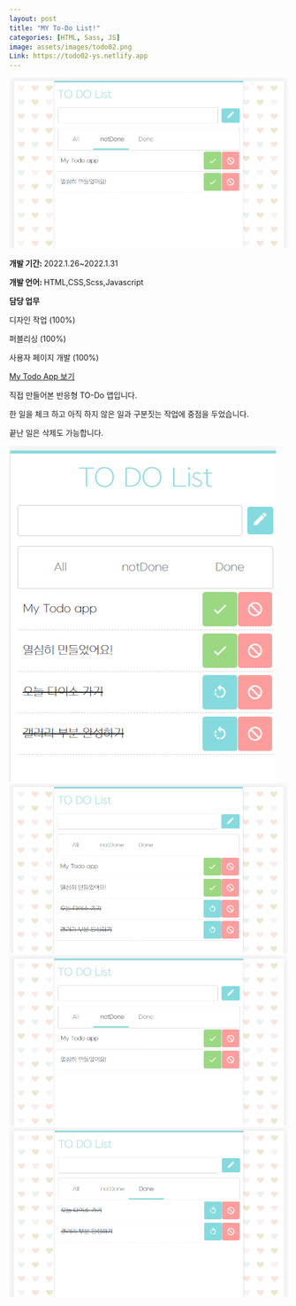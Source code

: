 ```yaml
---
layout: post
title: "MY To-Do List!"
categories: [HTML, Sass, JS]
image: assets/images/todo02.png
Link: https://todo02-ys.netlify.app
---
```

<div class="row border-bottom ">
  
<div class="col-md-6 pr-0 align-self-center "><img class="rounded" src="/assets/images/todo02.png" alt="{{ page.title }}"></div>
  <div class="pdtb col-md-6 pr-0 align-self-center">
  <p class="text-dark text-left"><b>개발 기간: </b> 2022.1.26~2022.1.31</p>
  <p class="text-dark text-left "><b>개발 언어: </b> HTML,CSS,Scss,Javascript </p>
  <p class="text-dark text-left "><b>담당 업무</b></p>
  <p class="text-dark text-left pl-2"> 디자인 작업 (100%)</p>
  <p class="text-dark text-left pl-2"> 퍼블리싱 (100%)</p>
  <p class="text-dark text-left pl-2"> 사용자 페이지 개발 (100%)</p>
<a class="btn btn-purple mt-1" href="https://todo02-ys.netlify.app" target="_blank">My Todo App 보기</a>
  </div>
</div>




<p class="text-dark text-left mt-3">직접 만들어본 반응형 TO-Do 앱입니다.</p>
<p class="text-dark text-left">한 일을 체크 하고 아직 하지 않은 일과 구분짓는 작업에 중점을 두었습니다.</p>
<p class="text-dark text-left">끝난 일은 삭제도 가능합니다.</p>


<div class="row justify-content-center pt-5">
    <div class="col-10 pt-4">
      <img src="/assets/images/todo_mobile.png">
    </div>
    <div class="col-10 pt-4">
     <img src="/assets/images/todo01.png">
    </div>
    <div class="col-10 pt-4">
     <img src="/assets/images/todo02.png">
    </div>
    <div class="col-10 pt-4">
      <img src="/assets/images/todo03.png">
    </div>
</div>
  
